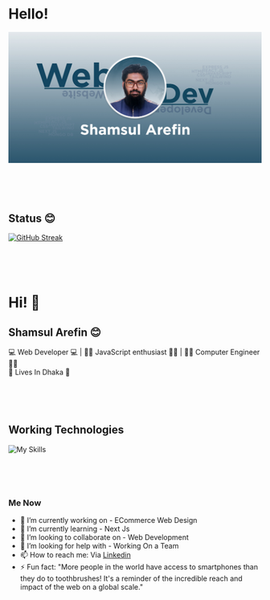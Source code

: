 # Hello! 

[![Shamsul Arefin](/assets/Cover%20Design.jpg "Shamsul Arefin's Github Cover Photo")](https://www.linkedin.com/in/shamsularefinn/)

<br>
<br>
<br>

## Status 😊
[![GitHub Streak](https://github-readme-streak-stats.herokuapp.com?user=arefin22&theme=transparent&hide_border=true)](https://github.com/arefin22)

<br>
<br>
<br>

# Hi! 👋
## Shamsul Arefin 😊
💻 Web Developer 💻 | 👩‍💻 JavaScript enthusiast 👩‍💻 | 👨‍🔬 Computer Engineer 👨‍🔬
<br>
📌 Lives In Dhaka 📌

<br>
<br>
<br>

## Working Technologies
![My Skills](https://skillicons.dev/icons?i=js,html,css,react,express,mongodb,nextjs)


<!-- ![Shamsul Arefin's GitHub stats](https://github-readme-stats.vercel.app/api?username=arefin22&show_icons=true&theme=transparent&hide_border=true ) -->

<br>
<br>
<br>

### Me Now

- 🔭 I’m currently working on - ECommerce Web Design
- 🌱 I’m currently learning - Next Js
- 👯 I’m looking to collaborate on - Web Development
- 🤔 I’m looking for help with - Working On a Team
- 📫 How to reach me: Via [Linkedin](https://www.linkedin.com/in/shamsularefinn/)
- ⚡ Fun fact: "More people in the world have access to smartphones than they do to toothbrushes! It's a reminder of the incredible reach and impact of the web on a global scale."

